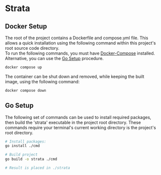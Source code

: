 # Strata

## Docker Setup
The root of the project contains a Dockerfile and compose.yml file. 
This allows a quick installation using the following command within this project's root source code directory.
<br>
To run the following commands, you must have [Docker-Compose](https://docs.docker.com/compose/install/) installed. Alternative, you can use the [Go Setup](#go-setup) procedure. 

```sh
docker compose up
```
The container can be shut down and removed, while keeping the built image, using the following command:

```sh
docker compose down
```

## Go Setup
The following set of commands can be used to install required packages, then build the 'strata' executable in the project root directory. These commands require your terminal's current working directory is the project's root directory.  
```sh
# Install packages:
go install ./cmd

# Build project
go build -o strata ./cmd

# Result is placed in ./strata
``` 
